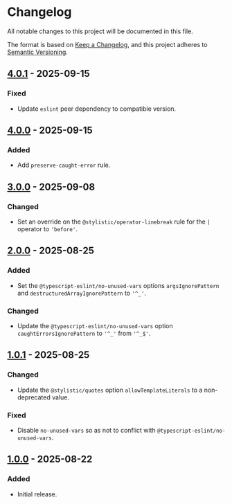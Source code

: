 Changelog
=========

All notable changes to this project will be documented in this file.

The format is based on [Keep a Changelog](https://keepachangelog.com/en/1.1.0/),
and this project adheres to [Semantic Versioning](https://semver.org/spec/v2.0.0.html).

[4.0.1] - 2025-09-15
--------------------

### Fixed

- Update `eslint` peer dependency to compatible version.

[4.0.0] - 2025-09-15
--------------------

### Added

- Add `preserve-caught-error` rule.

[3.0.0] - 2025-09-08
--------------------

### Changed

- Set an override on the `@stylistic/operator-linebreak` rule for the `|` operator to `'before'`.

[2.0.0] - 2025-08-25
--------------------

### Added

- Set the `@typescript-eslint/no-unused-vars` options `argsIgnorePattern` and `destructuredArrayIgnorePattern` to `'^_'`.

### Changed

- Update the `@typescript-eslint/no-unused-vars` option `caughtErrorsIgnorePattern` to `'^_'` from `'^_$'`.

[1.0.1] - 2025-08-25
--------------------

### Changed

- Update the `@stylistic/quotes` option `allowTemplateLiterals` to a non-deprecated value.

### Fixed

- Disable `no-unused-vars` so as not to conflict with `@typescript-eslint/no-unused-vars`.

[1.0.0] - 2025-08-22
--------------------

### Added

- Initial release.

[4.0.1]: https://github.com/jbenner-radham/eslint-config/compare/v4.0.0...v4.0.1
[4.0.0]: https://github.com/jbenner-radham/eslint-config/compare/v3.0.0...v4.0.0
[3.0.0]: https://github.com/jbenner-radham/eslint-config/compare/v2.0.0...v3.0.0
[2.0.0]: https://github.com/jbenner-radham/eslint-config/compare/v1.0.1...v2.0.0
[1.0.1]: https://github.com/jbenner-radham/eslint-config/compare/v1.0.0...v1.0.1
[1.0.0]: https://github.com/jbenner-radham/eslint-config/releases/tag/v1.0.0
